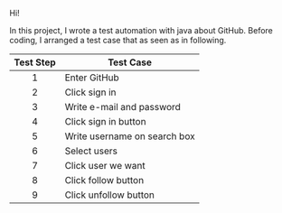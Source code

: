 Hi! 

In this project, I wrote a test automation with java about GitHub. Before coding, I arranged a test case that as seen as in following.

|Test Step|Test Case|
|:-------:|---------|
|1|Enter GitHub|
|2|Click sign in|
|3|Write e-mail and password|
|4|Click sign in button|
|5|Write username on search box|
|6|Select users|
|7|Click user we want|
|8|Click follow button|
|9|Click unfollow button|








